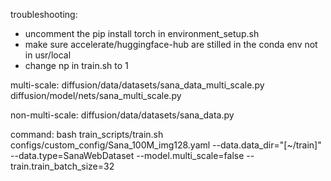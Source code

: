 troubleshooting:
- uncomment the pip install torch in environment_setup.sh
- make sure accelerate/huggingface-hub are stilled in the conda env not in usr/local
- change np in train.sh to 1


multi-scale:
diffusion/data/datasets/sana_data_multi_scale.py
diffusion/model/nets/sana_multi_scale.py

non-multi-scale:
diffusion/data/datasets/sana_data.py




command:
bash train_scripts/train.sh configs/custom_config/Sana_100M_img128.yaml --data.data_dir="[~/train]" --data.type=SanaWebDataset --model.multi_scale=false -- train.train_batch_size=32